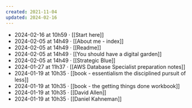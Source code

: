 ```yaml
---
created: 2021-11-04
updated: 2024-02-16
---
```

- 2024-02-16 at 10h59 · [[Start here]]
- 2024-02-05 at 14h49 · [[About me - index]]
- 2024-02-05 at 14h49 · [[Readme]]
- 2024-02-05 at 14h49 · [[You should have a digital garden]]
- 2024-02-05 at 14h49 · [[Strategic Blue]]
- 2024-01-27 at 11h37 · [[AWS Database Specialist preparation notes]]
- 2024-01-19 at 10h35 · [[book - essentialism the disciplined pursuit of less]]
- 2024-01-19 at 10h35 · [[book - the getting things done workbook]]
- 2024-01-19 at 10h35 · [[David Allen]]
- 2024-01-19 at 10h35 · [[Daniel Kahneman]]
